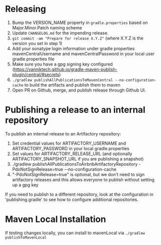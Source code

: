 Releasing
========

1. Bump the VERSION_NAME property in `gradle.properties` based on Major.Minor.Patch naming scheme
2. Update `CHANGELOG.md` for the impending release.
3. `git commit -am "Prepare for release X.Y.Z"` (where X.Y.Z is the version you set in step 1)
4. Add your sonatype login information under gradle properties mavenCentralUsername and mavenCentralPassword in your local user gradle.properties file
5. Make sure you have a gpg signing key configured (https://vanniktech.github.io/gradle-maven-publish-plugin/central/#secrets)
5. `./gradlew publishAllPublicationsToMavenCentral --no-configuration-cache` to build the artifacts and publish them to maven
7. Open PR on Github, merge, and publish release through Github UI.

Publishing a release to an internal repository
========

To publish an internal release to an Artifactory repository:

1. Set credential values for ARTIFACTORY_USERNAME and ARTIFACTORY_PASSWORD in your local gradle.properties
2. Set values for ARTIFACTORY_RELEASE_URL (and optionally ARTIFACTORY_SNAPSHOT_URL if you are publishing a snapshot)
3. ./gradlew publishAllPublicationsToAirbnbArtifactoryRepository -PdoNotSignRelease=true --no-configuration-cache
4. "-PdoNotSignRelease=true" is optional, but we don't need to sign artifactory releases and this allows everyone to publish without setting up a gpg key

If you need to publish to a different repository, look at the configuration in 'publishing.gradle'
to see how to configure additional repositories.

Maven Local Installation
=======================

If testing changes locally, you can install to mavenLocal via `./gradlew publishToMavenLocal`
